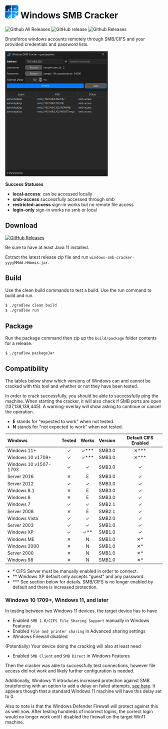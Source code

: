 # <img src='./src/main/resources/icon.png' width=42> Windows SMB Cracker

![Github All Releases](https://img.shields.io/github/downloads/mattwright324/windows-smb-cracker/total.svg?style=flat-square)
![GitHub release](https://img.shields.io/github/release/mattwright324/windows-smb-cracker.svg?style=flat-square)
![Github Releases](https://img.shields.io/github/downloads/mattwright324/windows-smb-cracker/latest/total.svg?style=flat-square)

Bruteforce windows accounts remotely through SMB/CIFS and your provided credentials and password lists.

<img src='./README_preview.png' height="400px">

**Success Statuses**

* **local-access**: can be accessed locally
* **smb-access** successfully accessed through smb
* **restricted-access** sign-in works but no remote file access
* **login-only** sign-in works no smb or local

## Download

[![GitHub Releases](https://img.shields.io/badge/downloads-releases-brightgreen.svg?maxAge=60&style=flat-square)](https://github.com/mattwright324/windows-smb-cracker/releases)

Be sure to have at least Java 11 installed.

Extract the latest release zip file and run `windows-smb-cracker-yyyyMMdd.HHmmss.jar`.

## Build

Use the clean build commands to test a build. Use the run command to build and run.

```sh
$ ./gradlew clean build
$ ./gradlew run
```

## Package

Run the package command then zip up the `build/package` folder contents for a release.

```sh
$ ./gradlew packageJar
```

## Compatibility

The tables below show which versions of Windows can and cannot be cracked with this tool
and whether or not they have been tested.

In order to crack successfully, you should be able to successfully ping the machine.
When starting the cracker, it will also check if SMB ports are open (137,138,139,445).
A warning-overlay will show asking to continue or cancel the operation.

* **E** stands for "expected to work" when not tested.
* **N** stands for "not expected to work" when not tested.

| Windows               |  Tested  |    Works    | Version | Default CIFS Enabled |
|:----------------------|:--------:|:-----------:|:-------:|:--------------------:|
| Windows 11+           | &#10003; | &#10003;*** | SMB3.0  |     &#10005;***      |
| Windows 10 v1709+     | &#10003; | &#10003;*** | SMB3.0  |     &#10005;***      |
| Windows 10 v1507-1703 | &#10003; |  &#10003;   | SMB3.0  |       &#10003;       |
| Server 2016           | &#10005; |      E      | SMB3.0  |       &#10003;       |
| Server 2012           | &#10003; |  &#10003;   | SMB3.0  |       &#10003;       |
| Windows 8.1           | &#10005; |      E      | SMB3.0  |       &#10003;       |
| Windows 8             | &#10005; |      E      | SMB3.0  |       &#10003;       |
| Windows 7             | &#10003; |  &#10003;   | SMB2.1  |       &#10003;       |
| Server 2008           | &#10005; |      E      | SMB2.1  |       &#10003;       |
| Windows Vista         | &#10003; |  &#10003;   | SMB2.0  |       &#10003;       |
| Server 2003           | &#10003; |  &#10003;   | SMB1.0  |       &#10003;       |
| Windows XP            | &#10003; | &#10003;**  | SMB1.0  |       &#10003;       |
| Windows ME            | &#10005; |      N      | SMB1.0  |      &#10005;*       |
| Windows 2000          | &#10005; |      N      | SMB1.0  |      &#10005;*       |
| Server 2000           | &#10005; |      N      | SMB1.0  |      &#10005;*       |
| Windows 98            | &#10005; |      N      | SMB1.0  |      &#10005;*       |

* \* CIFS Server must be manually enabled in order to connect.
* \** Windows XP default only accepts "guest" and any password.
* \*** See section below for details. SMB/CIFS is no longer enabled by default and there is increased protection.

### Windows 10 1709+, Windows 11, and later

In testing between two Windows 11 devices, the target device has to have

- Enabled `SMB 1.0/CIFS File Sharing Support` manually in Windows Features
- Enabled `File and printer sharing` in Advanced sharing settings
- Windows Firewall disabled

(Potentially) Your device doing the cracking will also at least need

- Enabled `SMB Client` and `SMB Direct` in Windows Features

Then the cracker was able to successfully test connections, however file access did not work and likely further
configuration is needed.

Additionally, Windows 11 introduces increased protection against SMB
bruteforcing with an option to add a delay on failed attempts,
[see here](https://www.bleepingcomputer.com/news/microsoft/windows-11-gets-better-protection-against-smb-brute-force-attacks/).
It appears though that a standard Windows 11 machine will have this delay set to 0.

Also to note is that the Windows Defender Firewall will protect against this as well now.
After testing hundreds of incorrect logins, the correct login would no longer work until I disabled the firewall on the
target Win11 machine.
